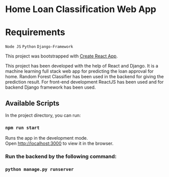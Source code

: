 # Home Loan Classification Web App

# Requirements
`Node JS`
`Python`
`Django-Framework`

This project was bootstrapped with [Create React App](https://github.com/facebook/create-react-app).

This project has been developed with the help of React and Django. It is a machine learning full stack web app for predicting the loan approval for home. 
Random Forest Classifier has been used in the backend for giving the prediction result. For front-end development ReactJS has been used and for backend Django framework has been used.

## Available Scripts

In the project directory, you can run:

### `npm run start`

Runs the app in the development mode.\
Open [http://localhost:3000](http://localhost:3000) to view it in the browser.

### Run the backend by the following command:

### `python manage.py runserver`



